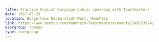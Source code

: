 ```yaml
---
title: Practice English-language public speaking with Toastmasters
date: 2017-05-23
location: Bürgerhaus Neckarstadt-West, Mannheim
link: https://www.meetup.com/Mannheim-Toastmasters/events/240153924/
usergroup: tomama
type: usergroup
---
```

